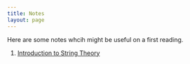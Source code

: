 ```yaml
---
title: Notes
layout: page
---
```

Here are some notes whcih might be useful on a first reading. 
  
1. [Introduction to String Theory](string-theory-notes.pdf)   
 
